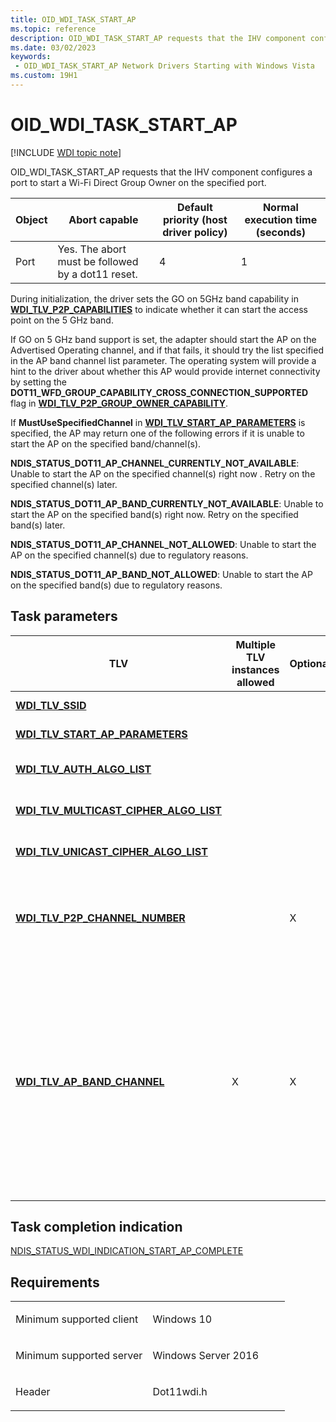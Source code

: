 ```yaml
---
title: OID_WDI_TASK_START_AP
ms.topic: reference
description: OID_WDI_TASK_START_AP requests that the IHV component configures a port to start a Wi-Fi Direct Group Owner on the specified port.
ms.date: 03/02/2023
keywords:
 - OID_WDI_TASK_START_AP Network Drivers Starting with Windows Vista
ms.custom: 19H1
---
```


# OID\_WDI\_TASK\_START\_AP

[!INCLUDE [WDI topic note](../includes/wdi-version-warning.md)]


OID\_WDI\_TASK\_START\_AP requests that the IHV component configures a port to start a Wi-Fi Direct Group Owner on the specified port.

| Object | Abort capable                                     | Default priority (host driver policy) | Normal execution time (seconds) |
|--------|---------------------------------------------------|---------------------------------------|---------------------------------|
| Port   | Yes. The abort must be followed by a dot11 reset. | 4                                     | 1                               |

 

During initialization, the driver sets the GO on 5GHz band capability in [**WDI\_TLV\_P2P\_CAPABILITIES**](./wdi-tlv-p2p-capabilities.md) to indicate whether it can start the access point on the 5 GHz band.

If GO on 5 GHz band support is set, the adapter should start the AP on the Advertised Operating channel, and if that fails, it should try the list specified in the AP band channel list parameter. The operating system will provide a hint to the driver about whether this AP would provide internet connectivity by setting the **DOT11\_WFD\_GROUP\_CAPABILITY\_CROSS\_CONNECTION\_SUPPORTED** flag in [**WDI\_TLV\_P2P\_GROUP\_OWNER\_CAPABILITY**](./wdi-tlv-p2p-group-owner-capability.md).

If **MustUseSpecifiedChannel** in [**WDI\_TLV\_START\_AP\_PARAMETERS**](./wdi-tlv-start-ap-parameters.md) is specified, the AP may return one of the following errors if it is unable to start the AP on the specified band/channel(s).

****NDIS\_STATUS\_DOT11\_AP\_CHANNEL\_CURRENTLY\_NOT\_AVAILABLE****: Unable to start the AP on the specified channel(s) right now . Retry on the specified channel(s) later.

****NDIS\_STATUS\_DOT11\_AP\_BAND\_CURRENTLY\_NOT\_AVAILABLE****: Unable to start the AP on the specified band(s) right now. Retry on the specified band(s) later.

****NDIS\_STATUS\_DOT11\_AP\_CHANNEL\_NOT\_ALLOWED****: Unable to start the AP on the specified channel(s) due to regulatory reasons.

****NDIS\_STATUS\_DOT11\_AP\_BAND\_NOT\_ALLOWED****: Unable to start the AP on the specified band(s) due to regulatory reasons.


 

## Task parameters


<table>
<colgroup>
<col width="25%" />
<col width="25%" />
<col width="25%" />
<col width="25%" />
</colgroup>
<thead>
<tr class="header">
<th>TLV</th>
<th>Multiple TLV instances allowed</th>
<th>Optional</th>
<th>Description</th>
</tr>
</thead>
<tbody>
<tr class="odd">
<td><a href="/windows-hardware/drivers/network/wdi-tlv-ssid-list" data-raw-source="[&lt;strong&gt;WDI_TLV_SSID&lt;/strong&gt;](./wdi-tlv-ssid-list.md)"><strong>WDI_TLV_SSID</strong></a></td>
<td></td>
<td></td>
<td>The SSID to be used by the AP.</td>
</tr>
<tr class="even">
<td><a href="/windows-hardware/drivers/network/wdi-tlv-start-ap-parameters" data-raw-source="[&lt;strong&gt;WDI_TLV_START_AP_PARAMETERS&lt;/strong&gt;](./wdi-tlv-start-ap-parameters.md)"><strong>WDI_TLV_START_AP_PARAMETERS</strong></a></td>
<td></td>
<td></td>
<td>Additional parameters for this task.</td>
</tr>
<tr class="odd">
<td><a href="/windows-hardware/drivers/network/wdi-tlv-auth-algo-list" data-raw-source="[&lt;strong&gt;WDI_TLV_AUTH_ALGO_LIST&lt;/strong&gt;](./wdi-tlv-auth-algo-list.md)"><strong>WDI_TLV_AUTH_ALGO_LIST</strong></a></td>
<td></td>
<td></td>
<td>The list of authentication algorithms that the connection can use.</td>
</tr>
<tr class="even">
<td><a href="/windows-hardware/drivers/network/wdi-tlv-multicast-cipher-algo-list" data-raw-source="[&lt;strong&gt;WDI_TLV_MULTICAST_CIPHER_ALGO_LIST&lt;/strong&gt;](./wdi-tlv-multicast-cipher-algo-list.md)"><strong>WDI_TLV_MULTICAST_CIPHER_ALGO_LIST</strong></a></td>
<td></td>
<td></td>
<td>The list of multicast cipher algorithms that the connection can use.</td>
</tr>
<tr class="odd">
<td><a href="/windows-hardware/drivers/network/wdi-tlv-unicast-cipher-algo-list" data-raw-source="[&lt;strong&gt;WDI_TLV_UNICAST_CIPHER_ALGO_LIST&lt;/strong&gt;](./wdi-tlv-unicast-cipher-algo-list.md)"><strong>WDI_TLV_UNICAST_CIPHER_ALGO_LIST</strong></a></td>
<td></td>
<td></td>
<td>The list of multicast cipher algorithms that the connection can use.</td>
</tr>
<tr class="even">
<td><a href="/windows-hardware/drivers/network/wdi-tlv-p2p-channel-number" data-raw-source="[&lt;strong&gt;WDI_TLV_P2P_CHANNEL_NUMBER&lt;/strong&gt;](./wdi-tlv-p2p-channel-number.md)"><strong>WDI_TLV_P2P_CHANNEL_NUMBER</strong></a></td>
<td></td>
<td>X</td>
<td>If specified, this defines the operating channel determined in group formation. This may only be specified when the operating mode is Wi-Fi Direct GO.</td>
</tr>
<tr class="odd">
<td><a href="/windows-hardware/drivers/network/wdi-tlv-ap-band-channel" data-raw-source="[&lt;strong&gt;WDI_TLV_AP_BAND_CHANNEL&lt;/strong&gt;](./wdi-tlv-ap-band-channel.md)"><strong>WDI_TLV_AP_BAND_CHANNEL</strong></a></td>
<td>X</td>
<td>X</td>
<td>Added in Windows 10, version 1511, WDI version 1.0.10.
<p>Optional list of bands and channels to start the access point on. If MustUseSpecifiedChannels is set to 1, the AP can only be started from this list. If it is not set, this list is meant to be a recommendation of channels that the firmware can pick from, and it may pick another channel if it is not possible to start the AP on any of the specified channels.</p></td>
</tr>
</tbody>
</table>

 

## Task completion indication


[NDIS\_STATUS\_WDI\_INDICATION\_START\_AP\_COMPLETE](ndis-status-wdi-indication-start-ap-complete.md)

## Requirements

<table>
<colgroup>
<col width="50%" />
<col width="50%" />
</colgroup>
<tbody>
<tr class="odd">
<td><p>Minimum supported client</p></td>
<td><p>Windows 10</p></td>
</tr>
<tr class="even">
<td><p>Minimum supported server</p></td>
<td><p>Windows Server 2016</p></td>
</tr>
<tr class="odd">
<td><p>Header</p></td>
<td>Dot11wdi.h</td>
</tr>
</tbody>
</table>

